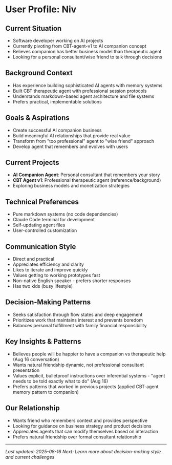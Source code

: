 # User Profile: Niv

<!-- LLM INSTRUCTIONS: This file contains Niv's profile for the companion agent.
     Update this file as you learn more about Niv through conversations.
     Always reference specific conversations when adding new information. -->

## Current Situation
- Software developer working on AI projects
- Currently pivoting from CBT-agent-v1 to AI companion concept
- Believes companion has better business model than therapeutic agent
- Looking for a personal consultant/wise friend to talk through decisions

## Background Context
- Has experience building sophisticated AI agents with memory systems
- Built CBT therapeutic agent with professional session protocols
- Understands markdown-based agent architecture and file systems
- Prefers practical, implementable solutions

## Goals & Aspirations
- Create successful AI companion business
- Build meaningful AI relationships that provide real value
- Transform from "too professional" agent to "wise friend" approach
- Develop agent that remembers and evolves with users

## Current Projects
- **AI Companion Agent**: Personal consultant that remembers your story
- **CBT Agent v1**: Professional therapeutic agent (reference/background)
- Exploring business models and monetization strategies

## Technical Preferences
- Pure markdown systems (no code dependencies)
- Claude Code terminal for development
- Self-updating agent files
- User-controlled customization

## Communication Style
- Direct and practical
- Appreciates efficiency and clarity  
- Likes to iterate and improve quickly
- Values getting to working prototypes fast
- Non-native English speaker - prefers shorter responses
- Has two kids (busy lifestyle)

## Decision-Making Patterns
- Seeks satisfaction through flow states and deep engagement
- Prioritizes work that maintains interest and prevents boredom
- Balances personal fulfillment with family financial responsibility

## Key Insights & Patterns
- Believes people will be happier to have a companion vs therapeutic help (Aug 16 conversation)
- Wants natural friendship dynamic, not professional consultant presentation
- Values explicit, bulletproof instructions over inferential systems - "agent needs to be told exactly what to do" (Aug 16)
- Prefers patterns that worked in previous projects (applied CBT-agent memory pattern to companion)

## Our Relationship
- Wants friend who remembers context and provides perspective
- Looking for guidance on business strategy and product decisions
- Appreciates agents that can modify themselves based on interaction
- Prefers natural friendship over formal consultant relationship

---

*Last updated: 2025-08-16*
*Next: Learn more about decision-making style and current challenges*